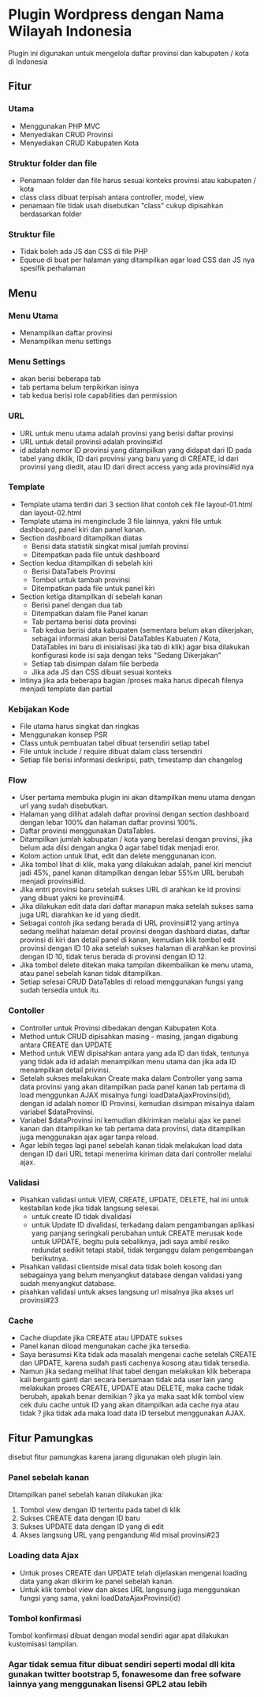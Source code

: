# Plugin Wordpress dengan Nama Wilayah Indonesia

Plugin ini digunakan untuk mengelola daftar provinsi dan kabupaten / kota di Indonesia

## Fitur

### Utama
- Menggunakan PHP MVC
- Menyediakan CRUD Provinsi
- Menyediakan CRUD Kabupaten Kota

### Struktur folder dan file
- Penamaan folder dan file harus sesuai konteks provinsi atau kabupaten / kota
- class class dibuat terpisah antara controller, model, view
- penamaan file tidak usah disebutkan "class" cukup dipisahkan berdasarkan folder

### Struktur file
- Tidak boleh ada JS dan CSS di file PHP
- Equeue di buat per halaman yang ditampilkan agar load CSS dan JS nya spesifik perhalaman

## Menu

### Menu Utama
- Menampilkan daftar provinsi
- Menampilkan menu settings 

### Menu Settings
- akan berisi beberapa tab
- tab pertama belum terpikirkan isinya
- tab kedua berisi role capabilities dan permission

### URL
- URL untuk menu utama adalah provinsi yang berisi daftar provinsi
- URL untuk detail provinsi adalah provinsi#id
- id adalah nomor ID provinsi yang ditampilkan yang didapat dari ID pada tabel yang diklik, ID dari provinsi yang baru yang di CREATE, id dari provinsi yang diedit, atau ID dari direct access yang ada provinsi#id nya

### Template
- Template utama terdiri dari 3 section lihat contoh cek file layout-01.html dan layout-02.html
- Template utama ini menginclude 3 file lainnya, yakni file untuk dashboard, panel kiri dan panel kanan.
- Section dashboard ditampilkan diatas
  - Berisi data statistik singkat misal jumlah provinsi
  - Ditempatkan pada file untuk dashboard
- Section kedua ditampilkan di sebelah kiri
  - Berisi DataTabels Provinsi
  - Tombol untuk tambah provinsi
  - Ditempatkan pada file untuk panel kiri
- Section ketiga ditampilkan di sebelah kanan
  - Berisi panel dengan dua tab
  - Ditempatkan dalam file Panel kanan
  - Tab pertama berisi data provinsi
  - Tab kedua berisi data kabupaten (sementara belum akan dikerjakan, sebagai informasi akan berisi DataTables Kabuaten / Kota, DataTables ini baru di inisialisasi jika tab di klik) agar bisa dilakukan konfigurasi kode isi saja dengan teks "Sedang Dikerjakan"
  - Setiap tab disimpan dalam file berbeda
  - Jika ada JS dan CSS dibuat sesuai konteks
- Intinya jika ada beberapa bagian /proses maka harus dipecah filenya menjadi template dan partial

### Kebijakan Kode

- File utama harus singkat dan ringkas
- Menggunakan konsep PSR
- Class untuk pembuatan tabel dibuat tersendiri setiap tabel
- File untuk include / require dibuat dalam class tersendiri
- Setiap file berisi informasi deskripsi, path, timestamp dan changelog

### Flow
- User pertama membuka plugin ini akan ditampilkan menu utama dengan url yang sudah disebutkan.
- Halaman yang dilihat adalah daftar provinsi dengan section dashboard dengan lebar 100% dan halaman daftar provinsi 100%.
- Daftar provinsi menggunakan DataTables.
- Ditampilkan jumlah kabupatan / kota yang berelasi dengan provinsi, jika belum ada diisi dengan angka 0 agar tabel tidak menjadi eror.
- Kolom action untuk lihat, edit dan delete menggunanan icon.
- Jika tombol lihat di klik, maka yang dilakukan adalah, panel kiri menciut jadi 45%, panel kanan ditampilkan dengan lebar 55%m URL berubah menjadi provinsi#id.
- Jika entri provinsi baru setelah sukses URL di arahkan ke id provinsi yang dibuat yakni ke provinsi#4.
- Jika dilakukan edit data dari daftar manapun maka setelah sukses sama juga URL diarahkan ke id yang diedit.
- Sebagai contoh jika sedang berada di URL provinsi#12 yang artinya sedang melihat halaman detail provinsi dengan dashbard diatas, daftar provinsi di kiri dan detail panel di kanan, kemudian klik tombol edit provinsi dengan ID 10 aka setelah sukses halaman di arahkan ke provinsi dengan ID 10, tidak terus berada di provinsi dengan ID 12.
- Jika tombol delete ditekan maka tampilan dikembalikan ke menu utama, atau panel sebelah kanan tidak ditampilkan.
- Setiap selesai CRUD DataTables di reload menggunakan fungsi yang sudah tersedia untuk itu.

### Contoller
- Controller untuk Provinsi dibedakan dengan Kabupaten Kota.
- Method untuk CRUD dipisahkan masing - masing, jangan digabung antara CREATE dan UPDATE
- Method untuk VIEW dipisahkan antara yang ada ID dan tidak, tentunya yang tidak ada id adalah menampilkan menu utama dan jika ada ID menampilkan detail privinsi.
- Setelah sukses melakukan Create maka dalam Controller yang sama data provinsi yang akan ditampilkan pada panel kanan tab pertama di load menggunkan AJAX misalnya fungi loadDataAjaxProvinsi(id), dengan id adalah nomor ID Provinsi, kemudian disimpan misalnya dalam variabel $dataProvinsi.
- Variabel $dataProvinsi ini kemudian dikirimkan melalui ajax ke panel kanan dan ditampilkan ke tab pertama data provinsi, data ditampilkan juga menggunakan ajax agar tanpa reload.
- Agar lebih tegas lagi panel sebelah kanan tidak melakukan load data dengan ID dari URL tetapi menerima kiriman data dari controller melalui ajax.

### Validasi
- Pisahkan validasi untuk VIEW, CREATE, UPDATE, DELETE, hal ini untuk kestabilan kode jika tidak langsung selesai.
  - untuk create ID tidak divalidasi
  - untuk Update ID divalidasi, terkadang dalam pengambangan aplikasi yang panjang seringkali perubahan untuk CREATE merusak kode untuk UPDATE, begitu pula sebaliknya, jadi saya ambil resiko redundat sedikit tetapi stabil, tidak terganggu dalam pengembangan berikutnya.
- Pisahkan validasi clientside misal data tidak boleh kosong dan sebagainya yang belum menyangkut database dengan validasi yang sudah menyangkut database.
- pisahkan validasi untuk akses langsung url misalnya jika akses url provinsi#23

### Cache
- Cache diupdate jika CREATE atau UPDATE sukses
- Panel kanan diload mengunakan cache jika tersedia.
- Saya berasumsi Kita tidak ada masalah mengenai cache setelah CREATE dan UPDATE, karena sudah pasti cachenya kosong atau tidak tersedia.
- Namun jika sedang melihat lihat tabel dengan melakukan klik beberapa kali berganti ganti dan secara bersamaan tidak ada user lain yang melakukan proses CREATE, UPDATE atau DELETE, maka cache tidak berubah, apakah benar demikian ? jika ya maka saat klik tombol view cek dulu cache untuk ID yang akan ditampilkan ada cache nya atau tidak ? jika tidak ada maka load data ID tersebut menggunakan AJAX. 

## Fitur Pamungkas
disebut fitur pamungkas karena jarang digunakan oleh plugin lain.

### Panel sebelah kanan
Ditampilkan panel sebelah kanan dilakukan jika:
1. Tombol view dengan ID tertentu pada tabel di klik
2. Sukses CREATE data dengan ID baru
3. Sukses UPDATE data dengan ID yang di edit
4. Akses langsung URL yang pengandung #id misal provinsi#23

### Loading data Ajax
- Untuk proses CREATE dan UPDATE telah dijelaskan mengenai loading data yang akan dikirim ke panel sebelah kanan.
- Untuk klik tombol view dan akses URL langsung juga menggunakan fungsi yang sama, yakni loadDataAjaxProvinsi(id)

### Tombol konfirmasi
Tombol konfirmasi dibuat dengan modal sendiri agar apat dilakukan kustomisasi tampilan.

### Agar tidak semua fitur dibuat sendiri seperti modal dll kita gunakan twitter bootstrap 5, fonawesome dan free sofware lainnya yang menggunakan lisensi GPL2 atau lebih
